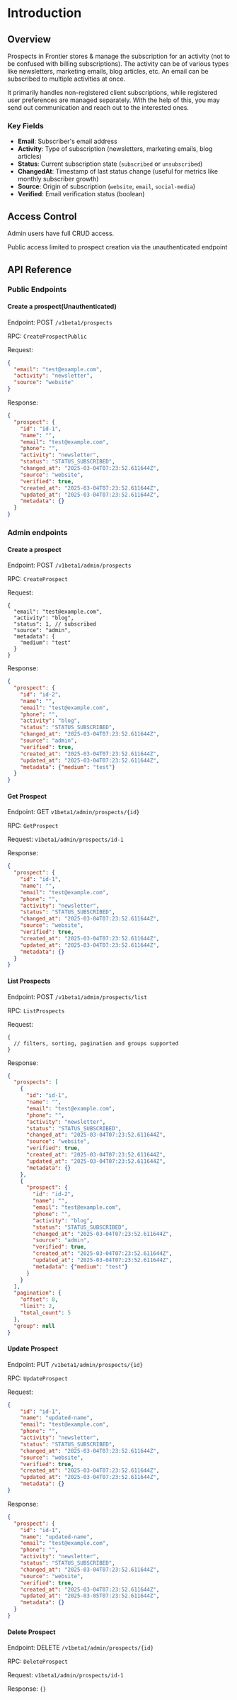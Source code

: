 # Introduction

## Overview
Prospects in Frontier stores & manage the subscription for an activity (not to be confused with billing subscriptions). The activity can be of various types like newsletters, marketing emails, blog articles, etc. An email can be subscribed to multiple activities at once.   

It primarily handles non-registered client subscriptions, while registered user preferences are managed separately. With the help of this, you may send out communication and reach out to the interested ones.

### Key Fields
- **Email**: Subscriber's email address
- **Activity**: Type of subscription (newsletters, marketing emails, blog articles)
- **Status**: Current subscription state (`subscribed` or `unsubscribed`)
- **ChangedAt**: Timestamp of last status change (useful for metrics like monthly subscriber growth)
- **Source**: Origin of subscription (`website`, `email`, `social-media`)
- **Verified**: Email verification status (boolean)

## Access Control
Admin users have full CRUD access.

Public access limited to prospect creation via the unauthenticated endpoint

## API Reference

### Public Endpoints

#### Create a prospect(Unauthenticated)
Endpoint: POST `/v1beta1/prospects`

RPC: `CreateProspectPublic`

Request:

```json
{
  "email": "test@example.com",
  "activity": "newsletter",
  "source": "website"
}
```

Response:
```json
{
  "prospect": {
    "id": "id-1",
    "name": "",
    "email": "test@example.com",
    "phone": "",
    "activity": "newsletter",
    "status": "STATUS_SUBSCRIBED",
    "changed_at": "2025-03-04T07:23:52.611644Z",
    "source": "website",
    "verified": true,
    "created_at": "2025-03-04T07:23:52.611644Z",
    "updated_at": "2025-03-04T07:23:52.611644Z",
    "metadata": {}
  }
}
```
### Admin endpoints

#### Create a prospect 
Endpoint: POST `/v1beta1/admin/prospects`

RPC: `CreateProspect`

Request:

```json5
{
  "email": "test@example.com",
  "activity": "blog",
  "status": 1, // subscribed
  "source": "admin",
  "metadata": {
    "medium": "test"
  }
}
```

Response:
```json
{
  "prospect": {
    "id": "id-2",
    "name": "",
    "email": "test@example.com",
    "phone": "",
    "activity": "blog",
    "status": "STATUS_SUBSCRIBED",
    "changed_at": "2025-03-04T07:23:52.611644Z",
    "source": "admin",
    "verified": true,
    "created_at": "2025-03-04T07:23:52.611644Z",
    "updated_at": "2025-03-04T07:23:52.611644Z",
    "metadata": {"medium": "test"}
  }
}
```

#### Get Prospect
Endpoint: GET `v1beta1/admin/prospects/{id}`

RPC: `GetProspect`

Request: `v1beta1/admin/prospects/id-1`

Response:
```json
{
  "prospect": {
    "id": "id-1",
    "name": "",
    "email": "test@example.com",
    "phone": "",
    "activity": "newsletter",
    "status": "STATUS_SUBSCRIBED",
    "changed_at": "2025-03-04T07:23:52.611644Z",
    "source": "website",
    "verified": true,
    "created_at": "2025-03-04T07:23:52.611644Z",
    "updated_at": "2025-03-04T07:23:52.611644Z",
    "metadata": {}
  }
}
```

#### List Prospects

Endpoint: POST `/v1beta1/admin/prospects/list`

RPC: `ListProspects`

Request:
```json5
{
  // filters, sorting, pagination and groups supported
}
```

Response:

```json
{
  "prospects": [
    {
      "id": "id-1",
      "name": "",
      "email": "test@example.com",
      "phone": "",
      "activity": "newsletter",
      "status": "STATUS_SUBSCRIBED",
      "changed_at": "2025-03-04T07:23:52.611644Z",
      "source": "website",
      "verified": true,
      "created_at": "2025-03-04T07:23:52.611644Z",
      "updated_at": "2025-03-04T07:23:52.611644Z",
      "metadata": {}
    },
    {
      "prospect": {
        "id": "id-2",
        "name": "",
        "email": "test@example.com",
        "phone": "",
        "activity": "blog",
        "status": "STATUS_SUBSCRIBED",
        "changed_at": "2025-03-04T07:23:52.611644Z",
        "source": "admin",
        "verified": true,
        "created_at": "2025-03-04T07:23:52.611644Z",
        "updated_at": "2025-03-04T07:23:52.611644Z",
        "metadata": {"medium": "test"}
      }
    }
  ],
  "pagination": {
    "offset": 0,
    "limit": 2,
    "total_count": 5
  },
  "group": null
}
```

#### Update Prospect
Endpoint: PUT `/v1beta1/admin/prospects/{id}`

RPC: `UpdateProspect`

Request:
```json
{
    "id": "id-1",
    "name": "updated-name",
    "email": "test@example.com",
    "phone": "",
    "activity": "newsletter",
    "status": "STATUS_SUBSCRIBED",
    "changed_at": "2025-03-04T07:23:52.611644Z",
    "source": "website",
    "verified": true,
    "created_at": "2025-03-04T07:23:52.611644Z",
    "updated_at": "2025-03-04T07:23:52.611644Z",
    "metadata": {}
}
```

Response:
```json
{
  "prospect": {
    "id": "id-1",
    "name": "updated-name",
    "email": "test@example.com",
    "phone": "",
    "activity": "newsletter",
    "status": "STATUS_SUBSCRIBED",
    "changed_at": "2025-03-04T07:23:52.611644Z",
    "source": "website",
    "verified": true,
    "created_at": "2025-03-04T07:23:52.611644Z",
    "updated_at": "2025-03-05T07:23:52.611644Z",
    "metadata": {}
  }
}
```

#### Delete Prospect
Endpoint: DELETE `/v1beta1/admin/prospects/{id}`

RPC: `DeleteProspect`

Request: `v1beta1/admin/prospects/id-1`

Response: `{}`






